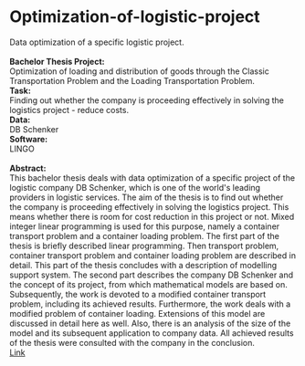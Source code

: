 # Optimization-of-logistic-project
Data optimization of a specific logistic project. <br>
<br>
**Bachelor Thesis Project:** <br>
Optimization of loading and distribution of goods through the Classic Transportation Problem and the Loading Transportation Problem.  <br>
**Task:**<br>
Finding out whether the company is proceeding effectively in solving the logistics project - reduce costs. <br>
**Data:** <br>
DB Schenker <br>
**Software:** <br>
LINGO <br>
<br>
**Abstract:**<br>
This bachelor thesis deals with data optimization of a specific project of the logistic company DB Schenker, which is one of the world&apos;s leading providers in logistic services. The aim of the thesis is to find out whether the company is proceeding effectively in solving the logistics project. This means whether there is room for cost reduction in this project or not. Mixed integer linear programming is used for this purpose, namely a container transport problem and a container loading problem. The first part of the thesis is briefly described linear programming. Then transport problem, container transport problem and container loading problem are described in detail. This part of the thesis concludes with a description of modelling support system. The second part describes the company DB Schenker and the concept of its project, from which mathematical models are based on. Subsequently, the work is devoted to a modified container transport problem, including its achieved results. Furthermore, the work deals with a modified problem of container loading. Extensions of this model are discussed in detail here as well. Also, there is an analysis of the size of the model and its subsequent application to company data. All achieved results of the thesis were consulted with the company in the conclusion.
<br>
[Link](https://vskp.vse.cz/english/83225)

